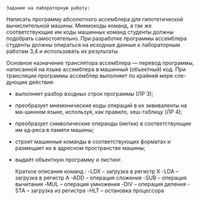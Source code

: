 	Задание на лабораторную работу:
Написать программу абсолютного ассемблера для гипотетической вычислительной машины. Мнемокоды команд, а так же соответствующие им коды машинных команд студенты должны подобрать самостоятельно.
При разработке программы ассемблера  студенты должны опираться на исходные данные к лабораторным работам 3,4 и использовать их результаты.

Основное назначение транслятора ассемблера — перевод программы, написанной на языке ассемблера в машинный (объектный) код.
При трансляции программы ассемблер выполняет по крайней мере сле-дующие действия:
- выполняет разбор входных строк программы (ЛР 3);
- преобразует мнемонические коды операций в их эквиваленты на ма-шинном языке, используя, как правило, хеш-таблицу (ЛР 4);
- преобразует символические операнды (метки) в соответствующие им ад-реса в памяти машины;
- строит машинные команды в соответствующих форматах и размещает их в адресном пространстве машины;
- выдаёт объектную программу и листинг.
   
	Краткое описание команд :
-LDX – загрузка в регистр  Х
-LDA – загрузка в регистр A
-ADD – операция сложения
-SUB – операция вычитания
-MUL – операция умножения
-DIV – операция деления
-STA – загрузка из регистра 
-HLT – остановка процессора

